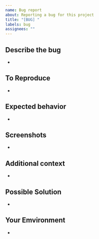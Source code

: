 ```yaml
---
name: Bug report
about: Reporting a bug for this project
title: "[BUG] "
labels: bug
assignees: ""
---
```


## Describe the bug

-

## To Reproduce

-

## Expected behavior

-

## Screenshots

-

## Additional context

-

## Possible Solution

-

## Your Emvironment

-
